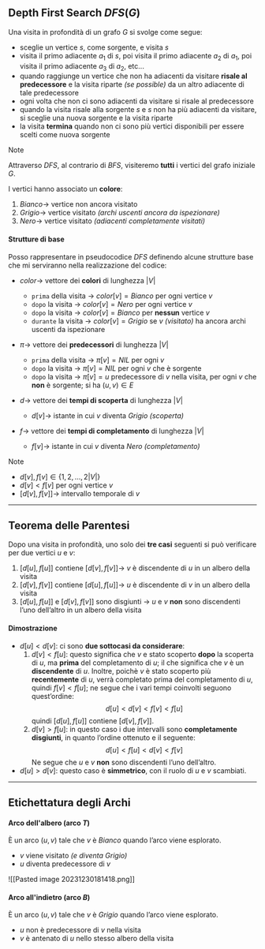 ## Depth First Search $DFS(G)$
Una visita in profondità di un grafo $G$ si svolge come segue:
- sceglie un vertice $s$, come sorgente, e visita $s$
- visita il primo adiacente $a_1$ di $s$, poi visita il primo adiacente $a_2$ di $a_1$, poi visita il primo adiacente $a_3$ di $a_2$, etc...
- quando raggiunge un vertice che non ha adiacenti da visitare **risale al predecessore** e la visita riparte *(se possible)* da un altro adiacente di tale predecessore
- ogni volta che non ci sono adiacenti da visitare si risale al predecessore
- quando la visita risale alla sorgente $s$ e $s$ non ha più adiacenti da visitare, si sceglie una nuova sorgente e la visita riparte
- la visita **termina** quando non ci sono più vertici disponibili per essere scelti come nuova sorgente

>[!Note]
>Attraverso $DFS$, al contrario di $BFS$, visiteremo **tutti** i vertici del grafo iniziale $G$.

I vertici hanno associato un **colore**:
1. $Bianco \rightarrow$ vertice non ancora visitato
2. $Grigio \rightarrow$ vertice visitato *(archi uscenti ancora da ispezionare)*
3. $Nero \rightarrow$ vertice visitato *(adiacenti completamente visitati)*

#### Strutture di base
Posso rappresentare in pseudocodice $DFS$ definendo alcune strutture base che mi serviranno nella realizzazione del codice:
- $color \rightarrow$ vettore dei **colori** di lunghezza $|V|$
	- `prima` della visita $\rightarrow$ $color[v] = Bianco$ per ogni vertice $v$
	- `dopo` la visita $\rightarrow$ $color[v] = Nero$ per ogni vertice $v$
	- `dopo` la visita $\rightarrow$ $color[v] = Bianco$ per **nessun** vertice $v$
	- `durante` la visita $\rightarrow$ $color[v] = Grigio$ se $v$ *(visitato)* ha ancora archi uscenti da ispezionare

- $\pi \rightarrow$ vettore dei **predecessori** di lunghezza $|V|$
	- `prima` della visita $\rightarrow$ $\pi[v] = NIL$ per ogni $v$
	- `dopo` la visita $\rightarrow$ $\pi[v] = NIL$ per ogni $v$ che è sorgente
	- `dopo` la visita $\rightarrow$ $\pi[v] = u$ predecessore di $v$ nella visita, per ogni $v$ che **non** è sorgente; si ha $(u,v) ∈ E$

- $d \rightarrow$ vettore dei **tempi di scoperta** di lunghezza $|V|$
	- $d[v] \rightarrow$ istante in cui $v$ diventa $Grigio$ *(scoperta)*

- $f \rightarrow$ vettore dei **tempi di completamento** di lunghezza $|V|$
	- $f[v] \rightarrow$ istante in cui $v$ diventa $Nero$ *(completamento)*

>[!Note]
>- $d[v], f[v] ∈ \{1,2,…, 2|V|\}$
>- $d[v] < f[v]$ per ogni vertice $v$
>- $[d[v], f[v]] \rightarrow$ intervallo temporale di $v$

---
## Teorema delle Parentesi
Dopo una visita in profondità, uno solo dei **tre casi** seguenti si può verificare per due vertici $u$ e $v$:
1. $[d[u],f[u]]$ contiene $[d[v],f[v]] \rightarrow$ $v$ è discendente di $u$ in un albero della visita
2. $[d[v],f[v]]$ contiene $[d[u],f[u]] \rightarrow$ $u$ è discendente di $v$ in un albero della visita
3. $[d[u],f[u]]$ e $[d[v],f[v]]$ sono disgiunti $\rightarrow$ $u$ e $v$ **non** sono discendenti l’uno dell’altro in un albero della visita
#### Dimostrazione

- $d[u] < d[v]$: ci sono **due sottocasi da considerare**:
	1. $d[v] < f[u]$: questo significa che $v$ e stato scoperto **dopo** la scoperta di $u$, ma **prima** del completamento di $u$; il che significa che $v$ è un **discendente** di $u$. Inoltre, poichè $v$ è stato scoperto più **recentemente** di $u$, verrà completato prima del completamento di $u$, quindi $f[v] < f[u]$; ne segue che i vari tempi coinvolti seguono quest’ordine: $$d[u] < d[v] < f[v] < f[u]$$ quindi $[d[u], f[u]]$ contiene $[d[v], f[v]]$.
	2. $d[v] > f[u]$: in questo caso i due intervalli sono **completamente disgiunti**, in quanto l’ordine ottenuto e il seguente: $$d[u] < f[u] < d[v] < f[v]$$ Ne segue che $u$ e $v$ **non** sono discendenti l’uno dell’altro.
- $d[u] > d[v]$: questo caso è **simmetrico**, con il ruolo di $u$ e $v$ scambiati.

---
## Etichettatura degli Archi

#### Arco dell'albero (arco $T$)
È un arco $(u,v)$ tale che $v$ è $Bianco$ quando l’arco viene esplorato.
- $v$ viene visitato *(e diventa $Grigio$)* 
- $u$ diventa predecessore di $v$

![[Pasted image 20231230181418.png]]

#### Arco all'indietro (arco $B$)
È un arco $(u,v)$ tale che $v$ è $Grigio$ quando l’arco viene esplorato.
- $u$ non è predecessore di $v$ nella visita
- $v$ è antenato di $u$ nello stesso albero della visita